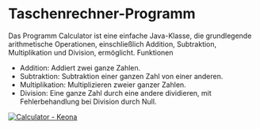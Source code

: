 # Taschenrechner-Programm
Das Programm Calculator ist eine einfache Java-Klasse, die grundlegende arithmetische Operationen, einschließlich Addition, Subtraktion, Multiplikation und Division, ermöglicht. Funktionen

* Addition: Addiert zwei ganze Zahlen.
* Subtraktion: Subtraktion einer ganzen Zahl von einer anderen. 
* Multiplikation: Multiplizieren zweier ganzer Zahlen. 
* Division: Eine ganze Zahl durch eine andere dividieren, mit Fehlerbehandlung bei Division durch Null.

[![Calculator - Keona](https://github.com/keonakalaja/Calculator/actions/workflows/ci.yml/badge.svg)](https://github.com/keonakalaja/Calculator/actions/workflows/ci.yml)